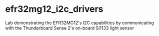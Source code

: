 # efr32mg12_i2c_drivers
Lab demonstrating the EFR32MG12's I2C capabilities by communicating with the Thunderboard Sense 2's on-board Si1133 light sensor
